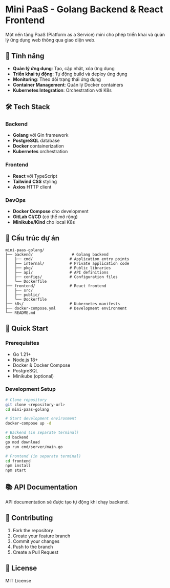 # Mini PaaS - Golang Backend & React Frontend

Một nền tảng PaaS (Platform as a Service) mini cho phép triển khai và quản lý ứng dụng web thông qua giao diện web.

## 🚀 Tính năng

- **Quản lý ứng dụng**: Tạo, cập nhật, xóa ứng dụng
- **Triển khai tự động**: Tự động build và deploy ứng dụng
- **Monitoring**: Theo dõi trạng thái ứng dụng
- **Container Management**: Quản lý Docker containers
- **Kubernetes Integration**: Orchestration với K8s

## 🛠️ Tech Stack

### Backend
- **Golang** với Gin framework
- **PostgreSQL** database
- **Docker** containerization
- **Kubernetes** orchestration

### Frontend
- **React** với TypeScript
- **Tailwind CSS** styling
- **Axios** HTTP client

### DevOps
- **Docker Compose** cho development
- **GitLab CI/CD** (có thể mở rộng)
- **Minikube/Kind** cho local K8s

## 📁 Cấu trúc dự án

```
mini-paas-golang/
├── backend/                 # Golang backend
│   ├── cmd/                # Application entry points
│   ├── internal/           # Private application code
│   ├── pkg/                # Public libraries
│   ├── api/                # API definitions
│   ├── configs/            # Configuration files
│   └── Dockerfile
├── frontend/               # React frontend
│   ├── src/
│   ├── public/
│   └── Dockerfile
├── k8s/                    # Kubernetes manifests
├── docker-compose.yml      # Development environment
└── README.md
```

## 🚀 Quick Start

### Prerequisites
- Go 1.21+
- Node.js 18+
- Docker & Docker Compose
- PostgreSQL
- Minikube (optional)

### Development Setup
```bash
# Clone repository
git clone <repository-url>
cd mini-paas-golang

# Start development environment
docker-compose up -d

# Backend (in separate terminal)
cd backend
go mod download
go run cmd/server/main.go

# Frontend (in separate terminal)
cd frontend
npm install
npm start
```

## 📚 API Documentation

API documentation sẽ được tạo tự động khi chạy backend.

## 🤝 Contributing

1. Fork the repository
2. Create your feature branch
3. Commit your changes
4. Push to the branch
5. Create a Pull Request

## 📄 License

MIT License